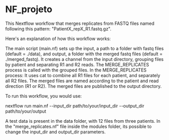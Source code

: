 # NF_projeto

This Nextflow workflow that merges replicates from FASTQ files named following this pattern: "PatientX_repX_R1.fastq.gz".

Here's an explanation of how this workflow works:

  The main script (main.nf) sets up the input, a path to a folder with fastq files (default = ./data), and output, a folder with the merged fastq files (default = ./merged_fastq).
  It creates a channel from the input directory, grouping files by patient and separating R1 and R2 reads.
  The MERGE_REPLICATES process is called with the grouped files.
  In the MERGE_REPLICATES process:
    It uses cat to combine all R1 files for each patient, and separately all R2 files.
    The merged files are named according to the patient and read direction (R1 or R2).
    The merged files are published to the output directory.
    
To run this workflow, you would use:

nextflow run main.nf --input_dir path/to/your/input_dir --output_dir path/to/your/output

A test data is present in the data folder, with 12 files from three patients. 
In the "merge_replicates.nf" file inside the modules folder, its possible to change the input_dir and output_dir parameters.
